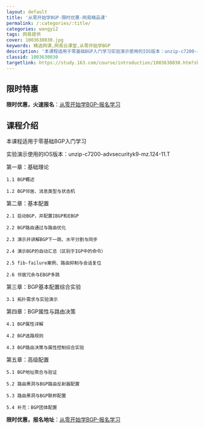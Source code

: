 ```yaml
---
layout: default
title: '从零开始学BGP-限时优惠-网易精品课'
permalink: /:categories/:title/
categories: wangyi2
tags: 网易提供
cover: 1003630030.jpg
keywords: 精选网课,网易云课堂,从零开始学BGP
description: '本课程适用于零基础BGP入门学习实验演示使用的IOS版本：unzip-c7200-advsecurityk9-mz.12'
classid: 1003630030
targetlink: https://study.163.com/course/introduction/1003630030.htm?share=1&shareId=1025206652&utm_campaign=share&utm_medium=iphoneShare&utm_source=&utm_u=1025206652
---
```


## 限时特惠

**限时优惠，火速报名**：[从零开始学BGP-报名学习](https://study.163.com/course/introduction/1003630030.htm?share=1&shareId=1025206652&utm_campaign=share&utm_medium=iphoneShare&utm_source=&utm_u=1025206652)

## 课程介绍

本课程适用于零基础BGP入门学习

 实验演示使用的IOS版本：unzip-c7200-advsecurityk9-mz.124-11.T



第一章：基础理论

    1.1 BGP概述

    1.2 BGP邻居、消息类型与状态机

   

第二章：基本配置

    2.1 启动BGP，并配置IBGP和EBGP

    2.2 BGP路由通过与路由优化

    2.3 演示并讲解BGP下一跳、水平分割与同步

    2.4 演示BGP的自动汇总（区别于IGP中的命令）

    2.5 fib-failure案例、路由抑制与会话复位

    2.6 邻居冗余与EBGP多跳



第三章：BGP基本配置综合实验

    3.1 拓扑需求与实验演示



第四章：BGP属性与路由决策

    4.1 BGP属性详解

    4.2 BGP选路规则

    4.3 BGP路由决策与属性控制综合实验



第五章：高级配置

    5.1 BGP地址聚合与验证

    5.2 路由黑洞与BGP路由反射器配置

    5.3 路由黑洞与BGP联邦配置

    5.4 补充：BGP团体配置

**限时优惠，报名地址**：[从零开始学BGP-报名学习](https://study.163.com/course/introduction/1003630030.htm?share=1&shareId=1025206652&utm_campaign=share&utm_medium=iphoneShare&utm_source=&utm_u=1025206652)

